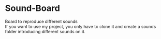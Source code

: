 # Sound-Board    
Board to reproduce different sounds  
If you want to use my project, you only have to clone it and create a sounds folder introducing different sounds on it.

